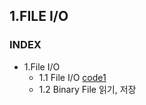 ## 1.FILE I/O
### INDEX
* 1.File I/O
    * 1.1 File I/O [code1](https://github.com/csbyun-data/CPP-Pro/blob/main/chap03/File_IO1.cpp)
    * 1.2 Binary File 읽기, 저장 
